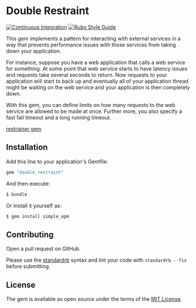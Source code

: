 # Double Restraint

[![Continuous Integration](https://github.com/bdurand/double_restraint/actions/workflows/continuous_integration.yml/badge.svg)](https://github.com/bdurand/double_restraint/actions/workflows/continuous_integration.yml)
[![Ruby Style Guide](https://img.shields.io/badge/code_style-standard-brightgreen.svg)](https://github.com/testdouble/standard)

This gem implements a pattern for interacting with external services in a way that prevents performance issues with those services from taking down your application.

For instance, suppose you have a web application that calls a web service for something. At some point that web service starts to have latency issues and requests take several seconds to return. Now requests to your application will start to back up and eventually all of your application thread might be waiting on the web service and your application is then completely down.

With this gem, you can define limits on how many requests to the web service are allowed to be made at once. Further more, you also specify a fast fail timeout and a long running timeout.

[restrainer gem](https://github.com/weheartit/restrainer)

## Installation

Add this line to your application's Gemfile:

```ruby
gem "double_restraint"
```

And then execute:
```bash
$ bundle
```

Or install it yourself as:
```bash
$ gem install simple_apm
```

## Contributing

Open a pull request on GitHub.

Please use the [standardrb](https://github.com/testdouble/standard) syntax and lint your code with `standardrb --fix` before submitting.

## License

The gem is available as open source under the terms of the [MIT License](https://opensource.org/licenses/MIT).
